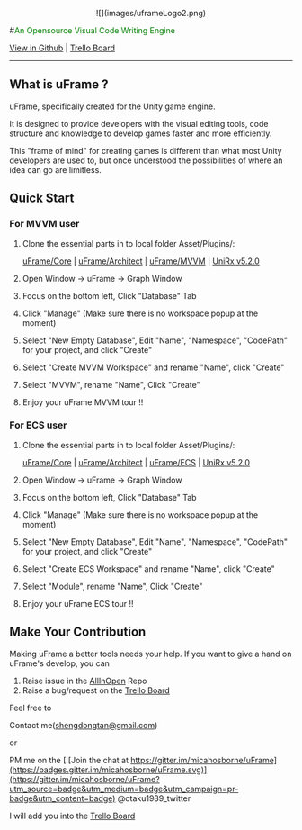 <p align="center">![](images/uframeLogo2.png)

#<span style="color:green;">An Opensource Visual Code Writing Engine 

[View in Github](https://github.com/uFrame) | [Trello Board](https://trello.com/b/j4iGjQPb)

----------

## What is uFrame ?

uFrame, specifically created for the Unity game engine.

It is designed to provide developers with the visual editing tools, code structure and knowledge to develop games faster and more efficiently.

This "frame of mind" for creating games is different than what most Unity developers are used to, but once understood the possibilities of where an idea can go are limitless.

## Quick Start

### For MVVM user
1. Clone the essential parts in to local folder Asset/Plugins/:
 
	[uFrame/Core](https://github.com/uFrame/Core) |
	[uFrame/Architect](https://github.com/uFrame/Architect) |
	[uFrame/MVVM](https://github.com/uFrame/MVVM) |
	[UniRx v5.2.0](https://github.com/neuecc/UniRx/releases)

2. Open Window -> uFrame -> Graph Window

3. Focus on the bottom left, Click "Database" Tab

4. Click "Manage" (Make sure there is no workspace popup at the moment)

5. Select "New Empty Database", Edit "Name", "Namespace", "CodePath" for your project, and click "Create"

6. Select "Create MVVM Workspace" and rename "Name", click "Create"

7. Select "MVVM", rename "Name", Click "Create"

8. Enjoy your uFrame MVVM tour !!

### For ECS user
1. Clone the essential parts in to local folder Asset/Plugins/:
 
	[uFrame/Core](https://github.com/uFrame/Core) |
	[uFrame/Architect](https://github.com/uFrame/Architect) |
	[uFrame/ECS](https://github.com/uFrame/ECS) |
	[UniRx v5.2.0](https://github.com/neuecc/UniRx/releases)

2. Open Window -> uFrame -> Graph Window

3. Focus on the bottom left, Click "Database" Tab

4. Click "Manage" (Make sure there is no workspace popup at the moment)

5. Select "New Empty Database", Edit "Name", "Namespace", "CodePath" for your project, and click "Create"

6. Select "Create ECS Workspace" and rename "Name", click "Create"

7. Select "Module", rename "Name", Click "Create"

8. Enjoy your uFrame ECS tour !!

## Make Your Contribution
Making uFrame a better tools needs your help.
If you want to give a hand on uFrame's develop, you can 

1. Raise issue in the [AllInOpen](https://github.com/uFrame/ALLINONE) Repo 
2. Raise a bug/request on the [Trello Board](https://trello.com/b/j4iGjQPb)

Feel free to 

Contact me(shengdongtan@gmail.com) 

or 

PM me on the 
[![Join the chat at https://gitter.im/micahosborne/uFrame](https://badges.gitter.im/micahosborne/uFrame.svg)](https://gitter.im/micahosborne/uFrame?utm_source=badge&utm_medium=badge&utm_campaign=pr-badge&utm_content=badge) @otaku1989_twitter 

I will add you into the [Trello Board](https://trello.com/b/j4iGjQPb) 
